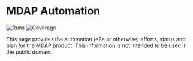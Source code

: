 # MDAP Automation
![Runs](https://badges.openebs.ci/badge/E2E%20runs-117-orange.svg)
![Coverage](https://badges.openebs.ci/badge/E2E%20coverage-2-green.svg)




This page provides the automation (e2e or otherwise) efforts, status and plan for the MDAP product. This information is not intended to be used in the public domain.
